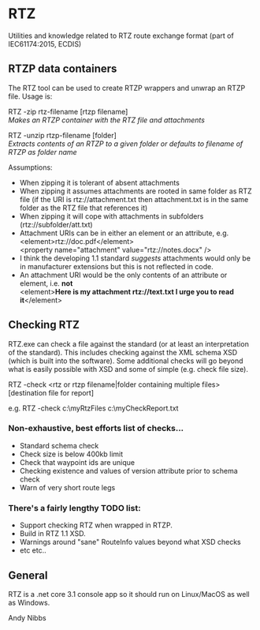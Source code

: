 # RTZ
Utilities and knowledge related to RTZ route exchange format (part of IEC61174:2015, ECDIS)

## RTZP data containers

The RTZ tool can be used to create RTZP wrappers and unwrap an RTZP file. Usage is:

RTZ -zip rtz-filename [rtzp filename]\
*Makes an RTZP container with the RTZ file and attachments*

RTZ -unzip rtzp-filename [folder]\
*Extracts contents of an RTZP to a given folder or defaults to filename of RTZP as folder name*

Assumptions:
- When zipping it is tolerant of absent attachments
- When zipping it assumes attachments are rooted in same folder as RTZ file (if the URI is rtz://attachment.txt then attachment.txt is in the same folder as the RTZ file that references it)
- When zipping it will cope with attachments in subfolders (rtz://subfolder/att.txt)
- Attachment URIs can be in either an element or an attribute, e.g.\
 	\<element>rtz://doc.pdf\</element>\
	\<property name="attachment" value="rtz://notes.docx" />
- I think the developing 1.1 standard *suggests* attachments would only be in manufacturer extensions but this is not reflected in code. 
- An attachment URI would be the only contents of an attribute or element, i.e. **not** \
    \<element>**Here is my attachment rtz://text.txt I urge you to read it**\</element> 

## Checking RTZ

RTZ.exe can check a file against the standard (or at least an interpretation of the standard). This includes checking against the XML schema XSD (which is built into the software). Some additional checks will go beyond what is easily possible with XSD and some of simple (e.g. check file size).

RTZ -check <rtz or rtzp filename|folder containing multiple files> [destination file for report]

e.g. RTZ -check c:\myRtzFiles c:\myCheckReport.txt

### Non-exhaustive, best efforts list of checks...
- Standard schema check
- Check size is below 400kb limit
- Check that waypoint ids are unique
- Checking existence and values of version attribute prior to schema check
- Warn of very short route legs

### There's a fairly lengthy TODO list:

- Support checking RTZ when wrapped in RTZP.
- Build in RTZ 1.1 XSD.
- Warnings around "sane" RouteInfo values beyond what XSD checks
- etc etc..







## General

RTZ is a .net core 3.1 console app so it should run on Linux/MacOS as well as Windows. 


Andy Nibbs
